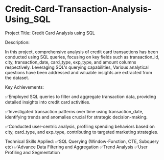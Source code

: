 # Credit-Card-Transaction-Analysis-Using_SQL
Project Title: Credit Card Analysis using SQL

Description:

In this project, comprehensive analysis of credit card transactions has been conducted using SQL queries, focusing on key fields such as transaction_id, city, transaction_date, card_type, exp_type, and amount columns respectively. Leveraging SQL's querying capabilities, Various analytical questions have been addressed and valuable insights are extracted from the dataset.
 
Key Achievements:

✅Employed SQL queries to filter and aggregate transaction data, providing detailed insights into credit card activities.

✅Investigated transaction patterns over time using transaction_date, identifying trends and anomalies crucial for strategic decision-making.

✅Conducted user-centric analysis, profiling spending behaviors based on city, card_type, and exp_type, contributing to targeted marketing strategies.
 
 
Technical Skills Applied:
✅SQL Querying (Window-Function, CTE, Subquery etc) 
✅Advance Data Filtering and Aggregation
✅Trend Analysis
✅User Profiling and Segmentation
